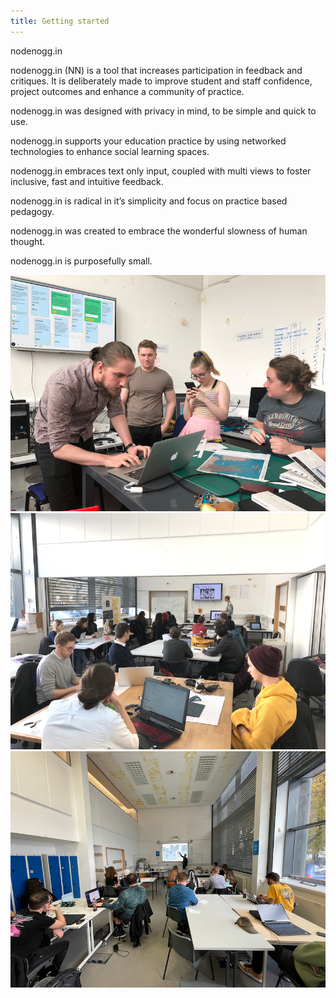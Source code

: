 ```yaml
---
title: Getting started
---
```


nodenogg.in

nodenogg.in (NN) is a tool that increases participation in feedback and critiques. It is deliberately made to improve student and staff confidence, project outcomes and enhance a community of practice.

nodenogg.in was designed with privacy in mind, to be simple and quick to use.

nodenogg.in supports your education practice by using networked technologies to enhance social learning spaces.

nodenogg.in embraces text only input, coupled with multi views to foster inclusive, fast and intuitive feedback.

nodenogg.in is radical in it’s simplicity and focus on practice based pedagogy.

nodenogg.in was created to embrace the wonderful slowness of human thought.

nodenogg.in is purposefully small.

![nodenogg.in being used](../../../assets/studio1.png)
![nodenogg.in being used](../../../assets/studio2.png)
![nodenogg.in being used](../../../assets/studio3.png)
